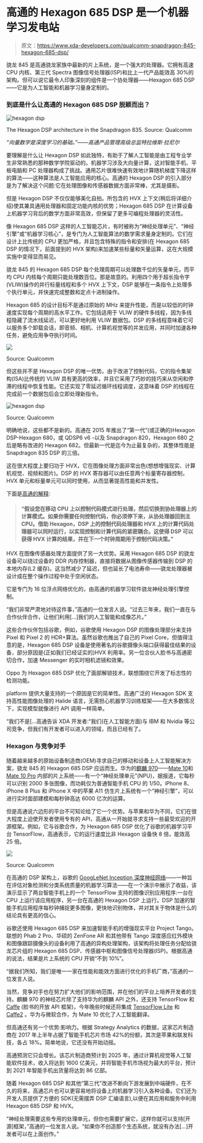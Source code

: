 # 高通的 Hexagon 685 DSP 是一个机器学习发电站

> 原文：<https://www.xda-developers.com/qualcomm-snapdragon-845-hexagon-685-dsp/>

骁龙 845 是高通骁龙家族中最新的片上系统，是一个强大的处理器。它拥有高速 CPU 内核、第三代 Spectra 图像信号处理器(ISP)和比上一代产品能效高 30%的架构。但可以说它最令人印象深刻的组件是一个协处理器——Hexagon 685 DSP——它是为人工智能和机器学习量身定制的。

### 到底是什么让高通的 Hexagon 685 DSP 脱颖而出？

 <picture>![hexagon dsp](img/9bdac596a97706c4bf9fa0ad4418ee12.png)</picture> 

The Hexagon DSP architecture in the Snapdragon 835\. Source: Qualcomm

*“向量数学是深度学习的基础。”——高通产品管理高级总监特拉维斯·拉尼尔*

要理解是什么让 Hexagon DSP 如此独特，有助于了解人工智能是由工程专业学生非常熟悉的那种数学学院驱动的。机器学习涉及大向量计算，这对智能手机、平板电脑和 PC 处理器构成了挑战。通用芯片很难快速有效地计算随机梯度下降这样的算法——这种算法是人工智能应用的核心。高通的 Hexagon DSP 的引入部分是为了解决这个问题:它在处理图像和传感器数据方面非常棒，尤其是摄影。

但是 Hexagon DSP 不仅仅能够美化自拍。所包含的 HVX 上下文(稍后将详细介绍)使其兼具通用处理器和固定功能内核的优势；Hexagon 685 DSP 在计算设备上机器学习背后的数学方面非常高效，但保留了更多可编程处理器的灵活性。

像 Hexagon 685 DSP 这样的人工智能芯片，有时被称为“神经处理单元”、“神经引擎”或“机器学习核心”，是专门为人工智能算法的数学需求量身定制的。它们在设计上比传统的 CPU 更加严格，并且包含特殊的指令和安排(在 Hexagon 685 DSP 的情况下，前面提到的 HVX 架构)来加速某些标量和矢量运算，这在大规模实施中变得显而易见。

骁龙 845 的 Hexagon 685 DSP 每个处理周期可以处理数千位的矢量单元，而平均 CPU 内核每个周期只能处理数百位。那是故意的。利用四个用于超长指令字(VLIW)操作的并行标量线程和多个 HVX 上下文，DSP 能够在一条指令上处理多个执行单元，并快速完成整数和定点十进制操作。

Hexagon 685 的设计目标不是通过原始的 MHz 来提升性能，而是以较低的时钟速度实现每个周期的高水平工作。它包括适用于 VLIW 的硬件多线程，因为多线程隐藏了流水线延迟，可以更好地利用 VLIW 数据包。DSP 的多线程意味着它可以服务多个卸载会话，即音频、相机、计算机视觉等的并发应用，并同时加速各种任务，避免应用争夺执行时间。

 <picture>![](img/539e331fe2da6504af30f202bd20fd3f.png)</picture> 

Source: Qualcomm

但这些并不是 Hexagon DSP 的唯一优势。由于改进了控制代码，它的指令集架构(ISA)比传统的 VLIW 具有更高的效率，并且它采用了巧妙的技巧来从空闲和停滞的线程中恢复性能。它还实现了零延迟循环线程调度，这意味着 DSP 的线程在完成前一个数据包后会立即处理新指令。

 <picture>![hexagon dsp](img/3c3d7a9479d40afc288d1388683d461a.png)</picture> 

Source: Qualcomm

明确地说，这些都不是新的。高通在 2015 年推出了“第一代”(或正确的)Hexagon DSP-Hexagon 680，或 QDSP6 v6 -以及 Snapdragon 820，Hexagon 680 之后是略有改进的 Hexagon 682。但最新一代是迄今为止最复杂的，其整体性能是 Snapdragon 835 DSP 的三倍。

这在很大程度上要归功于 HVX，它在图像处理方面非常出色(想想增强现实、计算机视觉、视频和图片)。DSP 的 HVX 寄存器可以由任意两个标量寄存器控制，HVX 单元和标量单元可以同时使用，从而显著提高性能和并发性。

下面是[高通的解释](https://developer.qualcomm.com/blog/qualcomm-hexagon-sdk-30-dsp-power-and-efficiency):

> #### “假设您在移动 CPU 上以控制代码模式进行处理，然后切换到协处理器上的计算模式。如果你需要任何控制代码，你必须停下来，从协处理器回到主 CPU。借助 Hexagon，DSP 上的控制代码处理器和 HVX 上的计算代码处理器可以同时运行，以实现控制和计算代码的紧密耦合。这使得 DSP 可以获得 HVX 计算的结果，并在下一个时钟周期用于控制代码决策。”

HVX 在图像传感器处理方面提供了另一大优势。采用 Hexagon 685 DSP 的骁龙设备可以绕过设备的 DDR 内存控制器，直接将数据从图像传感器传输到 DSP 的本地内存(L2 缓存)。这当然减少了延迟，但也延长了电池寿命——骁龙处理器被设计成在整个操作过程中处于空闲状态。

它是专门为 16 位浮点网络优化的，由高通的机器学习软件骁龙神经处理引擎控制。

“我们非常严肃地对待这件事，”高通的一位发言人说。“过去三年来，我们一直在与合作伙伴合作，让他们利用[...]我们的人工智能和成像芯片。”

这些合作伙伴包括谷歌，例如，谷歌使用 Hexagon DSP 的图像处理部分来支持 Pixel 和 Pixel 2 的 HDR+算法。虽然谷歌也推出了自己的 Pixel Core，但值得注意的是，Hexagon 685 DSP 设备是使用著名的谷歌摄像头端口获得最佳结果的设备，部分原因是(正如我们已经证实的)HVX 利用率。另一位合伙人脸书与高通密切合作，加速 Messenger 的实时相机滤镜和效果。

Oppo 为 Hexagon 685 DSP 优化了面部解锁技术，联想围绕它开发了标志性的检测功能。

platform 提供大量支持的一个原因是它的简单性。高通广泛的 Hexagon SDK 支持高性能图像处理的 Halide 语言，无需担心机器学习训练框架——在大多数情况下，实现模型就像进行 API 调用一样简单。

“我们不是[...高通告诉 XDA 开发者:“我们(在人工智能方面)与 IBM 和 Nvidia 等公司竞争，但我们有开发者可以进入的领域，而且已经有了。

### Hexagon 与竞争对手

随着越来越多的原始设备制造商(OEM)寻求自己的移动和设备上人工智能解决方案，骁龙 845 的 Hexagon 685 DSP 应运而生。华为的[麒麟 970](http://xda-developers.com/t/kirin-970)——[Mate 10](http://xda-developers.com/t/mate-10)和 [Mate 10 Pro](http://xda-developers.com/t/mate-10-pro) 内部的片上系统——有一个“神经处理单元”(NPU)，据报道，它每秒可以识别 2000 多张图像，而功耗仅为普通智能手机 CPU 的 1/50。iPhone 8、iPhone 8 Plus 和 iPhone X 中的苹果 A11 仿生片上系统有一个“神经引擎”，可以进行实时面部建模和每秒钟高达 6000 亿次的运算。

但是高通说六边形的平台不可知论给了它一个优势。与苹果和华为不同，它们在很大程度上迫使开发者使用专有的 API，高通从一开始就寻求支持一些最受欢迎的开源框架。例如，它与谷歌合作，为 Hexagon 685 DSP 优化了谷歌的机器学习平台 TensorFlow，高通表示，它的运行速度比非 Hexagon 设备快 8 倍，能效高 25 倍。

 <picture>![](img/932f41377428db2f303541b9f1ff4afb.png)</picture> 

Source: Qualcomm

在高通的 DSP 架构上，谷歌的 [GoogLeNet Inception 深度神经网络](https://www.cs.unc.edu/~wliu/papers/GoogLeNet.pdf)——一种旨在评估对象检测和分类系统质量的机器学习算法——在一个演示中展示了收益，该演示显示了两台智能手机上的一个 TensorFlow 支持的图像识别应用程序:一台在 CPU 上运行该应用程序，另一台在高通的 Hexagon DSP 上运行。DSP 加速的智能手机应用程序每秒钟捕捉更多图像，更快地识别物体，并对其关于物体是什么的结论具有更高的信心。

谷歌还使用 Hexagon 685 DSP 来加速智能手机的增强现实平台 Project Tango。联想的 Phab 2 Pro、华硕的 ZenFone AR 和其他带有 Tango 深度感应红外模块和图像跟踪摄像头的设备利用了高通的异构处理架构，该架构将处理任务分配给骁龙芯片组的 Hexagon 685 DSP、传感器中枢和图像信号处理器(ISP)。根据高通的说法，结果是片上系统的 CPU 开销“不到 10%”。

“据我们所知，我们是唯一一家在性能和能效方面进行优化的手机厂商，”高通的一位发言人说。

当然，竞争对手也在努力扩大他们的影响范围，并在他们的平台上培养开发者的支持。麒麟 970 的神经芯片除了支持华为的麒麟 API 之外，还支持 TensorFlow 和 [Caffe](http://xda-developers.com/tag/caffe) (脸书的开放 API 框架)，今年晚些时候还将集成 [TensorFlow Lite](http://xda-developers.com/tag/tensorflow-lite) 和 [Caffe2](http://xda-developers.com/tag/caffe2) 。华为与微软合作，为 Mate 10 优化了人工智能翻译。

但高通还有另一个优势:影响力。根据 Strategy Analytics 的数据，这家芯片制造商在 2017 年上半年占据了智能手机芯片市场 42%的份额，其次是苹果和联发科技，各占 18%。简单地说，它还没有开始动摇。

高通预测它只会增长。该芯片制造商预计到 2025 年，通过计算机视觉等人工智能软件技术，收入将达到 1600 亿美元，并将智能手机市场视为最大的平台，预计到 2021 年智能手机出货量将达到 86 亿部。

随着 Hexagon 685 DSP 和其他“第三代”改进不断向下游发展到中端硬件，在不久的将来，高通芯片也可以更容易地将设备上的机器学习引入各种设备。它们还为开发人员提供了方便的 SDK(无需摆弄 DSP 汇编语言),以便在其应用和服务中利用 Hexagon 685 DSP 和 HVX。

“神经处理需要这些专用的处理单元，但你也需要扩展它，这样你就可以支持[开源]框架，”高通的一位发言人说。“如果你不创造那个生态系统，就没有办法[...]开发者可以在上面创作。”